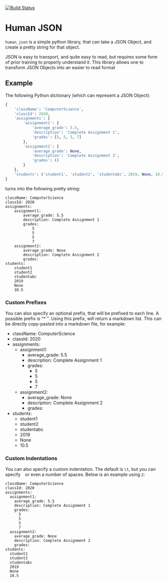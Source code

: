 [![Build Status](https://travis-ci.com/jakubclark/pretty_json.svg?branch=master)](https://travis-ci.com/jakubclark/pretty_json)

# Human JSON

`human_json` is a simple python library, that can take a JSON Object, and create a pretty string for that object.

JSON is easy to transport, and quite easy to read, but requires some form of prior training to properly understand it.
This library allows one to transform JSON Objects into an easier to read format

## Example

The following Python dictionary (which can represent a JSON Object):


```python
{
    'className': 'ComputerScience',
    'classId': 2020,
    'assignments': {
        'assignment1': {
            'average_grade': 5.5,
            'description': 'Complete Assignment 1',
            'grades': [5, 5, 5, 7]
        },
        'assignment2': {
            'average_grade': None,
            'description': 'Complete Assignment 2',
            'grades': ()
        }
    },
    'students': ('student1', 'student2', 'studentabc', 2019, None, 10.5),
}
```

turns into the following pretty string:

```text
className: ComputerScience
classId: 2020
assignments:
	assignment1:
		average_grade: 5.5
		description: Complete Assignment 1
		grades:
			5
			5
			5
			7
	assignment2:
		average_grade: None
		description: Complete Assignment 2
		grades:
students:
	student1
	student2
	studentabc
	2019
	None
	10.5
```

### Custom Prefixes

You can also specify an optional prefix, that will be prefixed to each line. A possible prefix is "* ".
Using this prefix, will return a markdown list. This can be directly copy-pasted into a markdown file, for example:


* className: ComputerScience
* classId: 2020
* assignments:
	* assignment1:
		* average_grade: 5.5
		* description: Complete Assignment 1
		* grades:
			* 5
			* 5
			* 5
			* 7
	* assignment2:
		* average_grade: None
		* description: Complete Assignment 2
		* grades:
* students:
	* student1
	* student2
	* studentabc
	* 2019
	* None
	* 10.5
	
### Custom Indentations

You can also specify a custom indentation. The default is `\t`, but you can specify ` ` or even a number of spaces.
Below is an example using `2`:

```text
className: ComputerScience
classId: 2020
assignments:
  assignment1:
    average_grade: 5.5
    description: Complete Assignment 1
    grades:
      5
      5
      5
      7
  assignment2:
    average_grade: None
    description: Complete Assignment 2
    grades:
students:
  student1
  student2
  studentabc
  2019
  None
  10.5
```